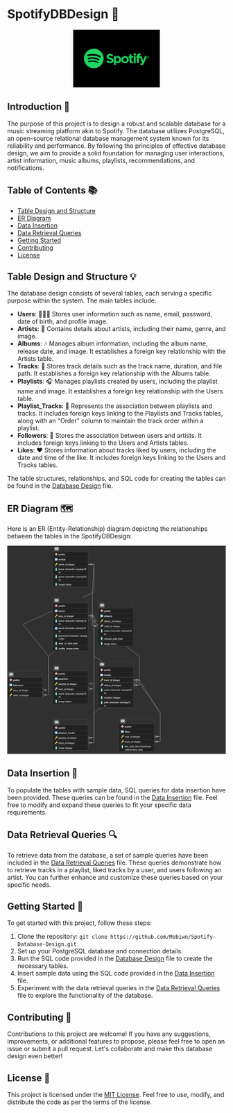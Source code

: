 # SpotifyDBDesign 🎵

<p align="center">
  <img src="Spotify-Logo.png" alt="SpotifyDBDesign" width="200">
</p>

## Introduction 📖

The purpose of this project is to design a robust and scalable database for a music streaming platform akin to Spotify. The database utilizes PostgreSQL, an open-source relational database management system known for its reliability and performance. By following the principles of effective database design, we aim to provide a solid foundation for managing user interactions, artist information, music albums, playlists, recommendations, and notifications.

## Table of Contents 📚

- [Table Design and Structure](#table-design-and-structure)
- [ER Diagram](#er-diagram)
- [Data Insertion](#data-insertion)
- [Data Retrieval Queries](#data-retrieval-queries)
- [Getting Started](#getting-started)
- [Contributing](#contributing)
- [License](#license)

## Table Design and Structure 💡

The database design consists of several tables, each serving a specific purpose within the system. The main tables include:

- **Users**: 🧑‍🤝‍🧑 Stores user information such as name, email, password, date of birth, and profile image.
- **Artists**: 🎤 Contains details about artists, including their name, genre, and image.
- **Albums**: 🎶 Manages album information, including the album name, release date, and image. It establishes a foreign key relationship with the Artists table.
- **Tracks**: 🎵 Stores track details such as the track name, duration, and file path. It establishes a foreign key relationship with the Albums table.
- **Playlists**: 🎧 Manages playlists created by users, including the playlist name and image. It establishes a foreign key relationship with the Users table.
- **Playlist_Tracks**: 🔀 Represents the association between playlists and tracks. It includes foreign keys linking to the Playlists and Tracks tables, along with an "Order" column to maintain the track order within a playlist.
- **Followers**: 👥 Stores the association between users and artists. It includes foreign keys linking to the Users and Artists tables.
- **Likes**: ❤️ Stores information about tracks liked by users, including the date and time of the like. It includes foreign keys linking to the Users and Tracks tables.

The table structures, relationships, and SQL code for creating the tables can be found in the [Database Design](https://github.com/Mobiwn/Spotify-Database-Design/tree/main/Source%20Code) file.

## ER Diagram 🗺️

Here is an ER (Entity-Relationship) diagram depicting the relationships between the tables in the SpotifyDBDesign:

<p align="center">
  <img src="Spotify%20ERD%20(PostgreSQL).png" alt="ER Diagram" width="600">
</p>

## Data Insertion 💾

To populate the tables with sample data, SQL queries for data insertion have been provided. These queries can be found in the [Data Insertion](https://github.com/Mobiwn/Spotify-Database-Design/tree/main/Source%20Code/Spotify%20Data%20Insertion%20Queries) file. Feel free to modify and expand these queries to fit your specific data requirements.

## Data Retrieval Queries 🔍

To retrieve data from the database, a set of sample queries have been included in the [Data Retrieval Queries](https://github.com/Mobiwn/Spotify-Database-Design/tree/main/Source%20Code/Data%20Retrieval%20Queries) file. These queries demonstrate how to retrieve tracks in a playlist, liked tracks by a user, and users following an artist. You can further enhance and customize these queries based on your specific needs.

## Getting Started 🚀

To get started with this project, follow these steps:

1. Clone the repository: `git clone https://github.com/Mobiwn/Spotify-Database-Design.git`
2. Set up your PostgreSQL database and connection details.
3. Run the SQL code provided in the [Database Design]([database-design.sql](https://github.com/Mobiwn/Spotify-Database-Design/tree/main/Source%20Code)) file to create the necessary tables.
4. Insert sample data using the SQL code provided in the [Data Insertion](https://github.com/Mobiwn/Spotify-Database-Design/tree/main/Source%20Code/Spotify%20Data%20Insertion%20Queries) file.
5. Experiment with the data retrieval queries in the [Data Retrieval Queries](https://github.com/Mobiwn/Spotify-Database-Design/tree/main/Source%20Code/Data%20Retrieval%20Queries) file to explore the functionality of the database.

## Contributing 🤝

Contributions to this project are welcome! If you have any suggestions, improvements, or additional features to propose, please feel free to open an issue or submit a pull request. Let's collaborate and make this database design even better!

## License 📄

This project is licensed under the [MIT License](LICENSE). Feel free to use, modify, and distribute the code as per the terms of the license.
